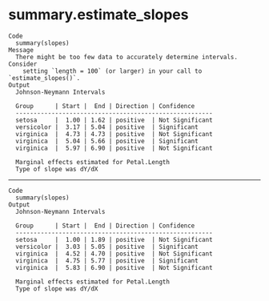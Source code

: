 # summary.estimate_slopes

    Code
      summary(slopes)
    Message
      There might be too few data to accurately determine intervals. Consider
        setting `length = 100` (or larger) in your call to `estimate_slopes()`.
    Output
      Johnson-Neymann Intervals
      
      Group      | Start |  End | Direction | Confidence     
      -------------------------------------------------------
      setosa     |  1.00 | 1.62 | positive  | Not Significant
      versicolor |  3.17 | 5.04 | positive  | Significant    
      virginica  |  4.73 | 4.73 | positive  | Not Significant
      virginica  |  5.04 | 5.66 | positive  | Significant    
      virginica  |  5.97 | 6.90 | positive  | Not Significant
      
      Marginal effects estimated for Petal.Length
      Type of slope was dY/dX

---

    Code
      summary(slopes)
    Output
      Johnson-Neymann Intervals
      
      Group      | Start |  End | Direction | Confidence     
      -------------------------------------------------------
      setosa     |  1.00 | 1.89 | positive  | Not Significant
      versicolor |  3.03 | 5.05 | positive  | Significant    
      virginica  |  4.52 | 4.70 | positive  | Not Significant
      virginica  |  4.75 | 5.77 | positive  | Significant    
      virginica  |  5.83 | 6.90 | positive  | Not Significant
      
      Marginal effects estimated for Petal.Length
      Type of slope was dY/dX

